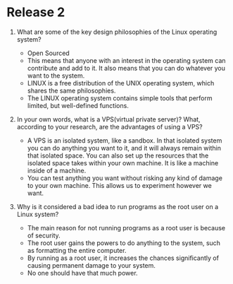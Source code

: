# Release 2
1. What are some of the key design philosophies of the Linux operating system?
    - Open Sourced
    - This means that anyone with an interest in the operating system can contribute and add to it. It also means that you can do whatever you want to the system.
    - LINUX is a free distribution of the UNIX operating system, which shares the same philosophies.
    - The LINUX operating system contains simple tools that perform limited, but well-defined functions.

2. In your own words, what is a VPS(virtual private server)? What, according to your research, are the advantages of using a VPS?
    - A VPS is an isolated system, like a sandbox. In that isolated system you can do anything you want to it, and it will always remain within that isolated space. You can also set up the resources that the isolated space takes within your own machine. It is like a machine inside of a machine.
    - You can test anything you want without risking any kind of damage to your own machine. This allows us to experiment however we want.

3. Why is it considered a bad idea to run programs as the root user on a Linux system?
    - The main reason for not  running programs as a root user is because of security.
    - The root user gains the powers to do anything to the system, such as formatting the entire computer.
    - By running as a root user, it increases the chances significantly of causing permanent damage to your system.
    - No one should have that much power.